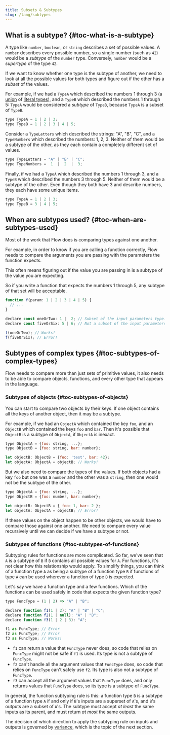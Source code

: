 ```yaml
---
title: Subsets & Subtypes
slug: /lang/subtypes
---
```


## What is a subtype? {#toc-what-is-a-subtype}

A type like `number`, `boolean`, or `string` describes a set of possible
values. A `number` describes every possible number, so a single number
(such as `42`) would be a *subtype* of the `number` type. Conversely, `number`
would be a *supertype* of the type `42`.

If we want to know whether one type is the subtype of another, we need to look at
all the possible values for both types and figure out if the other has a
_subset_ of the values.

For example, if we had a `TypeA` which described the numbers 1 through 3
(a [union](../../types/unions) of [literal types](../../types/literals)), and
a `TypeB` which described the numbers 1 through 5: `TypeA` would be considered
a _subtype_ of `TypeB`, because `TypeA` is a subset of `TypeB`.

```js flow-check
type TypeA = 1 | 2 | 3;
type TypeB = 1 | 2 | 3 | 4 | 5;
```

Consider a `TypeLetters` which described the strings: "A", "B", "C", and a
`TypeNumbers` which described the numbers: 1, 2, 3. Neither of them would
be a subtype of the other, as they each contain a completely different set of
values.

```js flow-check
type TypeLetters = "A" | "B" | "C";
type TypeNumbers =  1  |  2  |  3;
```

Finally, if we had a `TypeA` which described the numbers 1 through 3, and a
`TypeB` which described the numbers 3 through 5. Neither of them would be a
subtype of the other. Even though they both have 3 and describe numbers, they
each have some unique items.

```js flow-check
type TypeA = 1 | 2 | 3;
type TypeB = 3 | 4 | 5;
```

## When are subtypes used? {#toc-when-are-subtypes-used}

Most of the work that Flow does is comparing types against one another.

For example, in order to know if you are calling a function correctly, Flow
needs to compare the arguments you are passing with the parameters the
function expects.

This often means figuring out if the value you are passing in is a subtype of
the value you are expecting.

So if you write a function that expects the numbers 1 through 5, any subtype of
that set will be acceptable.

```js flow-check
function f(param: 1 | 2 | 3 | 4 | 5) {
  // ...
}

declare const oneOrTwo: 1 |  2; // Subset of the input parameters type.
declare const fiveOrSix: 5 | 6; // Not a subset of the input parameters type.

f(oneOrTwo); // Works!
f(fiveOrSix); // Error!
```

## Subtypes of complex types {#toc-subtypes-of-complex-types}

Flow needs to compare more than just sets of primitive values, it also needs to
be able to compare objects, functions, and every other type that appears in the
language.

### Subtypes of objects {#toc-subtypes-of-objects}

You can start to compare two objects by their keys. If one object contains all
the keys of another object, then it may be a subtype.

For example, if we had an `ObjectA` which contained the key `foo`, and an
`ObjectB` which contained the keys `foo` and `bar`. Then it's possible that
`ObjectB` is a subtype of `ObjectA`, if `ObjectA` is inexact.

```js flow-check
type ObjectA = {foo: string, ...};
type ObjectB = {foo: string, bar: number};

let objectB: ObjectB = {foo: 'test', bar: 42};
let objectA: ObjectA = objectB; // Works!
```

But we also need to compare the types of the values. If both objects had a key
`foo` but one was a `number` and the other was a `string`, then one would not
be the subtype of the other.

```js flow-check
type ObjectA = {foo: string, ...};
type ObjectB = {foo: number, bar: number};

let objectB: ObjectB = { foo: 1, bar: 2 };
let objectA: ObjectA = objectB; // Error!
```

If these values on the object happen to be other objects, we would have to
compare those against one another. We need to compare every value
recursively until we can decide if we have a subtype or not.

### Subtypes of functions {#toc-subtypes-of-functions}

Subtyping rules for functions are more complicated. So far, we've seen that `A`
is a subtype of `B` if `B` contains all possible values for `A`. For functions,
it's not clear how this relationship would apply. To simplify things, you can think
of a function type `A` as being a subtype of a function type `B` if functions of type
`A` can be used wherever a function of type `B` is expected.

Let's say we have a function type and a few functions. Which of the functions can
be used safely in code that expects the given function type?

```js flow-check
type FuncType = (1 | 2) => "A" | "B";

declare function f1(1 | 2): "A" | "B" | "C";
declare function f2(1 | null): "A" | "B";
declare function f3(1 | 2 | 3): "A";

f1 as FuncType; // Error
f2 as FuncType; // Error
f3 as FuncType; // Works!
```

- `f1` can return a value that `FuncType` never does, so code that relies on `FuncType`
might not be safe if `f1` is used. Its type is not a subtype of `FuncType`.
- `f2` can't handle all the argument values that `FuncType` does, so code that relies on
`FuncType` can't safely use `f2`. Its type is also not a subtype of `FuncType`.
- `f3` can accept all the argument values that `FuncType` does, and only returns
values that `FuncType` does, so its type is a subtype of `FuncType`.

In general, the function subtyping rule is this: a function type `B` is a subtype
of a function type `A` if and only if `B`'s inputs are a superset of `A`'s, and `B`'s outputs
are a subset of `A`'s. The subtype must accept _at least_ the same inputs as its parent,
and must return _at most_ the same outputs.

The decision of which direction to apply the subtyping rule on inputs and outputs is
governed by [variance](../variance), which is the topic of the next section.
